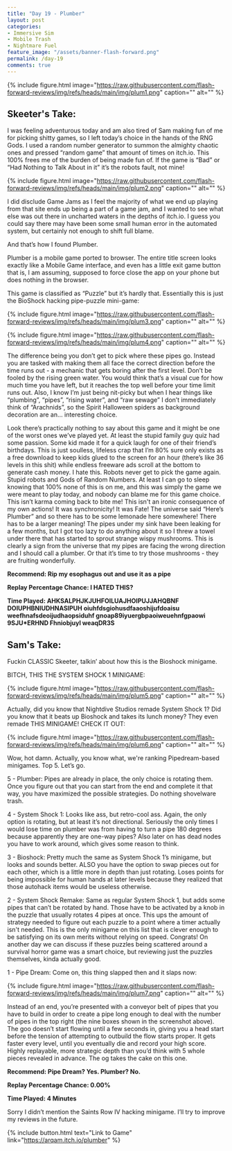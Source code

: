 ```yaml
---
title: "Day 19 - Plumber"
layout: post
categories:
- Immersive Sim
- Mobile Trash
- Nightmare Fuel
feature_image: "/assets/banner-flash-forward.png"
permalink: /day-19
comments: true
---
```


{% include figure.html image="https://raw.githubusercontent.com/flash-forward-reviews/img/refs/heads/main/img/plum1.png" caption="" alt="" %}

## Skeeter's Take:

I was feeling adventurous today and am also tired of Sam making fun of me for picking shitty games, so I left today’s choice in the hands of the RNG Gods. I used a random number generator to summon the almighty chaotic ones and pressed “random game” that amount of times on itch.io. This 100% frees me of the burden of being made fun of. If the game is “Bad” or “Had Nothing to Talk About in it” it’s the robots fault, not mine! 

{% include figure.html image="https://raw.githubusercontent.com/flash-forward-reviews/img/refs/heads/main/img/plum2.png" caption="" alt="" %}

I did disclude Game Jams as I feel the majority of what we end up playing from that site ends up being a part of a game jam, and I wanted to see what else was out there in uncharted waters in the depths of itch.io. I guess you could say there may have been some small human error in the automated system, but certainly not enough to shift full blame. 

And that’s how I found Plumber. 

Plumber is a mobile game ported to browser. The entire title screen looks exactly like a Mobile Game interface, and even has a little exit game button that is, I am assuming, supposed to force close the app on your phone but does nothing in the browser. 

This game is classified as “Puzzle” but it’s hardly that. 
Essentially this is just the BioShock hacking pipe-puzzle mini-game:

{% include figure.html image="https://raw.githubusercontent.com/flash-forward-reviews/img/refs/heads/main/img/plum3.png" caption="" alt="" %}

{% include figure.html image="https://raw.githubusercontent.com/flash-forward-reviews/img/refs/heads/main/img/plum4.png" caption="" alt="" %}

The difference being you don’t get to pick where these pipes go. Instead you are tasked with making them all face the correct direction before the time runs out - a mechanic that gets boring after the first level. 
Don’t be fooled by the rising green water. You would think that’s a visual cue for how much time you have left, but it reaches the top well before your time limit runs out. 
Also, I know I’m just being nit-picky but when I hear things like “plumbing”, “pipes”, “rising water”, and “raw sewage” I don’t immediately think of “Arachnids”, so the Spirit Halloween spiders as background decoration are an… interesting choice. 

Look there’s practically nothing to say about this game and it might be one of the worst ones we’ve played yet. At least the stupid family guy quiz had some passion. Some kid made it for a quick laugh for one of their friend’s birthdays. This is just soulless, lifeless crap that I’m 80% sure only exists as a free download to keep kids glued to the screen for an hour (there’s like 36 levels in this shit) while endless freeware ads scroll at the bottom to generate cash money. 
I hate this. 
Robots never get to pick the game again. Stupid robots and Gods of Random Numbers. 
At least I can go to sleep knowing that 100% none of this is on me, and this was simply the game we were meant to play today, and nobody can blame me for this game choice. This isn’t karma coming back to bite me! This isn't an ironic consequence of my own actions! It was synchronicity! It was Fate! The universe said “Here’s Plumber” and so there has to be some lemonade here somewhere! There has to be a larger meaning! 
The pipes under my sink have been leaking for a few months, but I got too lazy to do anything about it so I threw a towel under there that has started to sprout strange wispy mushrooms. This is clearly a sign from the universe that my pipes are facing the wrong direction and I should call a plumber. Or that it’s time to try those mushrooms - they are fruiting wonderfully. 

**Recommend: Rip my esophagus out and use it as a pipe**

**Replay Percentage Chance: I HATED THIS?**

**Time Played: AHKSALPHJKJUHFOILUAJHOIPUJJAHQBNF DOIUPHBNIUDHNASIPUH oiuhfdsgiohusdfaaoshijufdoaisu weefhnafsdeoijudhaopsiduhf gnoap89iyuergbpaoiweuehnfgpaowi 9SJU*ERHND Fhniobjuyl weaqDR3S**

## Sam's Take:

Fuckin CLASSIC Skeeter, talkin’ about how this is the Bioshock minigame.

BITCH, THIS THE SYSTEM SHOCK 1 MINIGAME:

{% include figure.html image="https://raw.githubusercontent.com/flash-forward-reviews/img/refs/heads/main/img/plum5.png" caption="" alt="" %}

Actually, did you know that Nightdive Studios remade System Shock 1? Did you know that it beats up Bioshock and takes its lunch money? They even remade THIS MINIGAME! CHECK IT OUT:

{% include figure.html image="https://raw.githubusercontent.com/flash-forward-reviews/img/refs/heads/main/img/plum6.png" caption="" alt="" %}

Wow, hot damn.
Actually, you know what, we're ranking Pipedream-based minigames. Top 5. Let’s go. 

5 - Plumber: Pipes are already in place, the only choice is rotating them. Once you figure out that you can start from the end and complete it that way, you have maximized the possible strategies. Do nothing shovelware trash.

4 - System Shock 1: Looks like ass, but retro-cool ass. Again, the only option is rotating, but at least it’s not directional. Seriously the only times I would lose time on plumber was from having to turn a pipe 180 degrees because apparently they are one-way pipes? Also later on has dead nodes you have to work around, which gives some reason to think.

3 - Bioshock: Pretty much the same as System Shock 1’s minigame, but looks and sounds better. ALSO you have the option to swap pieces out for each other, which is a little more in depth than just rotating. Loses points for being impossible for human hands at later levels because they realized that those autohack items would be useless otherwise.

2 - System Shock Remake: Same as regular System Shock 1, but adds some pipes that can’t be rotated by hand. Those have to be activated by a knob in the puzzle that usually rotates 4 pipes at once. This ups the amount of strategy needed to figure out each puzzle to a point where a timer actually isn't needed. This is the only minigame on this list that is clever enough to be satisfying on its own merits without relying on speed. Congrats! On another day we can discuss if these puzzles being scattered around a survival horror game was a smart choice, but reviewing just the puzzles themselves, kinda actually good.

1 - Pipe Dream: Come on, this thing slapped then and it slaps now:

{% include figure.html image="https://raw.githubusercontent.com/flash-forward-reviews/img/refs/heads/main/img/plum7.png" caption="" alt="" %}

Instead of an end, you’re presented with a conveyor belt of pipes that you have to build in order to create a pipe long enough to deal with the number of pipes in the top right (the nine boxes shown in the screenshot above). The goo doesn’t start flowing until a few seconds in, giving you a head start before the tension of attempting to outbuild the flow starts proper. It gets faster every level, until you eventually die and record your high score. Highly replayable, more strategic depth than you’d think with 5 whole pieces revealed in advance. The og takes the cake on this one.

**Recommend: Pipe Dream? Yes. Plumber? No.**

**Replay Percentage Chance: 0.00%**

**Time Played: 4 Minutes**

Sorry I didn’t mention the Saints Row IV hacking minigame. I’ll try to improve my reviews in the future.

{% include button.html text="Link to Game" link="https://arqam.itch.io/plumber" %}